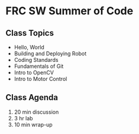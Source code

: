 # FRC SW Summer of Code

## Class Topics

- Hello, World
- Building and Deploying Robot
- Coding Standards
- Fundamentals of Git
- Intro to OpenCV
- Intro to Motor Control

## Class Agenda

1. 20 min discussion
2. 3 hr lab
3. 10 min wrap-up
